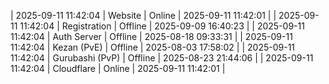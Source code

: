 | 2025-09-11 11:42:04 | Website | Online | 2025-09-11 11:42:01 |
| 2025-09-11 11:42:04 | Registration | Offline | 2025-09-09 16:40:23 |
| 2025-09-11 11:42:04 | Auth Server | Offline | 2025-08-18 09:33:31 |
| 2025-09-11 11:42:04 | Kezan (PvE) | Offline | 2025-08-03 17:58:02 |
| 2025-09-11 11:42:04 | Gurubashi (PvP) | Offline | 2025-08-23 21:44:06 |
| 2025-09-11 11:42:04 | Cloudflare | Online | 2025-09-11 11:42:01 |
